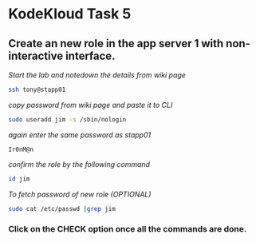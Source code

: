 # KodeKloud Task 5

## Create an new role in the app server 1 with non-interactive interface.

*Start the lab and notedown the details from wiki page*

```bash
ssh tony@stapp01
```
*copy password from wiki page and paste it to CLI*

```bash
sudo useradd jim -s /sbin/nologin
```
*again enter the same password as stapp01*
```
Ir0nM@n
```
*confirm the role by the following command*
```bash
id jim
```
*To fetch password of new role (OPTIONAL)*
```bash
sudo cat /etc/passwd |grep jim
```
### Click on the CHECK option once all the commands are done.